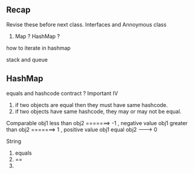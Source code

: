 ## Recap 

Revise these before next class. 
Interfaces and Annoymous class

1. Map ? 
HashMap ? 

how to iterate in hashmap

stack and queue 


## HashMap
equals and hashcode contract ? Important IV
1. if two objects are equal then they must have same hashcode. 
2. if two objects have same hashcode, they may or may not be equal.


Comparable 
obj1 less than obj2   =======> -1 , negative value 
obj1 greater than obj2   =======> 1 , positive value 
obj1 equal obj2 ---> 0

String 
1. equals 
2. == 
3. 






